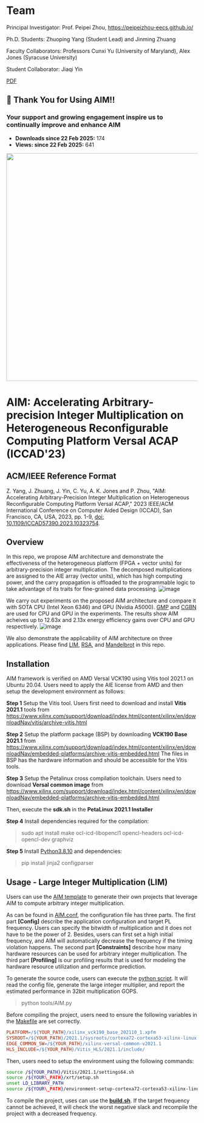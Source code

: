 # Team
Principal Investigator: Prof. Peipei Zhou, https://peipeizhou-eecs.github.io/

Ph.D. Students: Zhuoping Yang (Student Lead) and Jinming Zhuang

Faculty Collaborators: Professors Cunxi Yu (University of Maryland), Alex Jones (Syracuse University)

Student Collaborator: Jiaqi Yin

[PDF](https://peipeizhou-eecs.github.io/publication/2023iccad/2023iccad.pdf)

## 🚀 Thank You for Using AIM!!
### Your support and growing engagement inspire us to continually improve and enhance AIM
- **Downloads since 22 Feb 2025:** <!--CLONES-->174<!--/CLONES-->
- **Views: since 22 Feb 2025:** <!--VIEWS-->641<!--/VIEWS-->
<img src="./assets/AIM_traffic_plot.png" width="600" />


# AIM: Accelerating **A**rbitrary-precision **I**nteger **M**ultiplication on Heterogeneous Reconfigurable Computing Platform Versal ACAP (ICCAD'23) 

## ACM/IEEE Reference Format
Z. Yang, J. Zhuang, J. Yin, C. Yu, A. K. Jones and P. Zhou, "AIM: Accelerating Arbitrary-Precision Integer Multiplication on Heterogeneous Reconfigurable Computing Platform Versal ACAP," 2023 IEEE/ACM International Conference on Computer Aided Design (ICCAD), San Francisco, CA, USA, 2023, pp. 1-9, [doi: 10.1109/ICCAD57390.2023.10323754](https://doi.org/10.1109/ICCAD57390.2023.10323754).




## Overview
In this repo, we propose AIM architecture and demonstrate the effectiveness of the heterogeneous platform (FPGA + vector units) for arbitrary-precision integer multiplication. The decomposed multiplications are assigned to the AIE array (vector units), which has high computing power, and the carry propagation is offloaded to the programmable logic to take advantage of its traits for fine-grained data processing. 
![image](./images/AIM%20arch.png)

We carry out experiments on the proposed AIM architecture and compare it with SOTA CPU (Intel Xeon 6346) and GPU (Nvidia A5000). [GMP](https://gmplib.org/) and [CGBN](https://github.com/NVlabs/CGBN) are used for CPU and GPU in the experiments. The results show AIM acheives up to 12.63x and 2.13x energy efficiency gains over CPU and GPU respectively.
![image](./images/Compare.png)

We also demonstrate the applicability of AIM architecture on three applications. Please find [LIM](./application/IntegerMultiplication/), [RSA](./application/RSA/), and [Mandelbrot](./application/Mandelbrot/) in this repo.

## Installation
AIM framework is verified on AMD Versal VCK190 using Vitis tool 2021.1 on Ubuntu 20.04. Users need to apply the AIE license from AMD and then setup the development environment as follows:

**Step 1**
Setup the Vitis tool. Users first need to download and install **Vitis 2021.1** tools from https://www.xilinx.com/support/download/index.html/content/xilinx/en/downloadNav/vitis/archive-vitis.html 

**Step 2**
Setup the platform package (BSP) by downloading **VCK190 Base 2021.1** from https://www.xilinx.com/support/download/index.html/content/xilinx/en/downloadNav/embedded-platforms/archive-vitis-embedded.html
The files in BSP has the hardware information and should be accessible for the Vitis tools.


**Step 3**
Setup the Petalinux cross compilation toolchain. Users need to download **Versal common image** from https://www.xilinx.com/support/download/index.html/content/xilinx/en/downloadNav/embedded-platforms/archive-vitis-embedded.html

Then, execute the **sdk.sh** in the **PetaLinux 2021.1 Installer**

**Step 4**
Install dependencies required for the compilation:
> sudo
apt install make ocl-icd-libopencl1 opencl-headers
ocl-icd-opencl-dev graphviz

**Step 5**
Install [Python3.8.10](https://www.python.org/downloads/release/python-3810/) and dependencies:
> pip install jinja2 configparser

## Usage - Large Integer Multiplication (LIM)
Users can use the [AIM template](templete/) to generate their own projects that leverage AIM to compute arbitrary integer multiplication.

As can be found in [AIM.conf](templete/tools/AIM.conf), the configuration file has three parts. The first part **[Config]** describe the application configuration and target PL frequency. Users can specify the bitwidth of multiplication and it does not have to be the power of 2. Besides, users can first set a high initial frequency, and AIM will automatically decrease the frequency if the timing violation happens.
The second part **[Constraints]** describe how many hardware resources can be used for arbitrary integer multiplication. The third part **[Profiling]** is our profiling results that is used for modeling the hardware resource utilization and performce prediction.

To generate the source code, users can execute the [python script](templete/tools/AIM.py). It will read the config file, generate the large integer multiplier, and report the estimated performance in 32bit multiplication GOPS.
> python tools/AIM.py

Before compiling the project, users need to ensure the following variables in the [Makefile](templete/Makefile) are set correctly. 

```Makefile
PLATFORM=/${YOUR_PATH}/xilinx_vck190_base_202110_1.xpfm
SYSROOT=/${YOUR_PATH}/2021.1/sysroots/cortexa72-cortexa53-xilinx-linux
EDGE_COMMON_SW=/${YOUR_PATH}/xilinx-versal-common-v2021.1
HLS_INCLUDE=/${YOUR_PATH}/Vitis_HLS/2021.1/include/
```

Then, users need to setup the environment using the following commands:
```bash
source /${YOUR_PATH}/Vitis/2021.1/settings64.sh  
source /${YOUR\_PATH}/xrt/setup.sh  
unset LD_LIBRARY_PATH  
source /${YOUR\_PATH}/environment-setup-cortexa72-cortexa53-xilinx-linux
```

To compile the project, uses can use the [**build.sh**](templete/tools/build.sh). If the target frequency cannot be achieved, it will check the worst negative slack and recompile the project with a decreased frequency.

